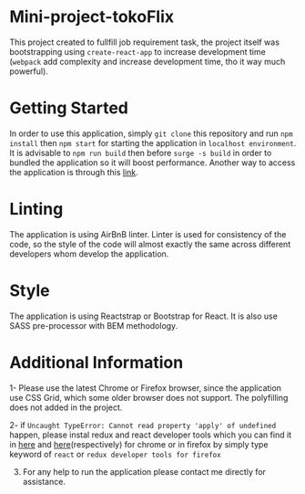 # Mini-project-tokoFlix

This project created to fullfill job requirement task, the project itself was bootstrapping using `create-react-app` to increase development time (`webpack` add complexity and increase development time, tho it way much powerful).

# Getting Started
In order to use this application, simply `git clone` this repository and run `npm install` then `npm start` for starting the application in `localhost environment`. It is advisable to `npm run build` then before `surge -s build` in order to bundled the application so it will boost performance. Another way to access the application is through this [link](https://delicious.surge.sh).

# Linting

The application is using AirBnB linter. Linter is used for consistency of the code, so the style of the code will almost exactly the same across different developers whom develop the application.

# Style

The application is using Reactstrap or Bootstrap for React. It is also use SASS pre-processor with BEM methodology.

# Additional Information

1- Please use the latest Chrome or Firefox browser, since the application use CSS Grid, which some older browser does not support. The polyfilling does not added in the project.

2- if `Uncaught TypeError: Cannot read property 'apply' of undefined` happen, please instal redux and react developer tools which you can find it in [here](https://chrome.google.com/webstore/detail/redux-devtools/lmhkpmbekcpmknklioeibfkpmmfibljd?hl=en) and [here](https://chrome.google.com/webstore/detail/react-developer-tools/fmkadmapgofadopljbjfkapdkoienihi)(respectively) for chrome or in firefox by simply type keyword of `react` or `redux developer tools for firefox`

3. For any help to run the application please contact me directly for assistance. 
